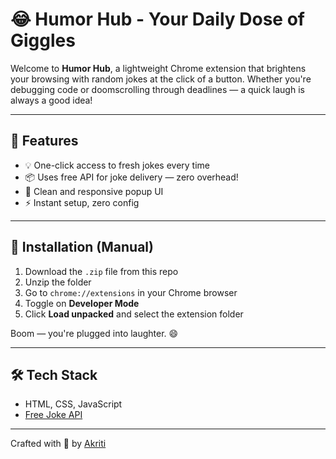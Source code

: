 # 😂 Humor Hub - Your Daily Dose of Giggles

Welcome to **Humor Hub**, a lightweight Chrome extension that brightens your browsing with random jokes at the click of a button. Whether you're debugging code or doomscrolling through deadlines — a quick laugh is always a good idea!

---

## 🎯 Features
- 💡 One-click access to fresh jokes every time
- 📦 Uses free API for joke delivery — zero overhead!
- 🎨 Clean and responsive popup UI
- ⚡ Instant setup, zero config

---

## 🚀 Installation (Manual)
1. Download the `.zip` file from this repo
2. Unzip the folder
3. Go to `chrome://extensions` in your Chrome browser
4. Toggle on **Developer Mode**
5. Click **Load unpacked** and select the extension folder

Boom — you're plugged into laughter. 😄

---

## 🛠️ Tech Stack
- HTML, CSS, JavaScript
- [Free Joke API](https://official-joke-api.appspot.com/jokes/random)

---

Crafted with 🤍 by [Akriti](https://www.linkedin.com/in/akriti-kumari-116a03251/)  

